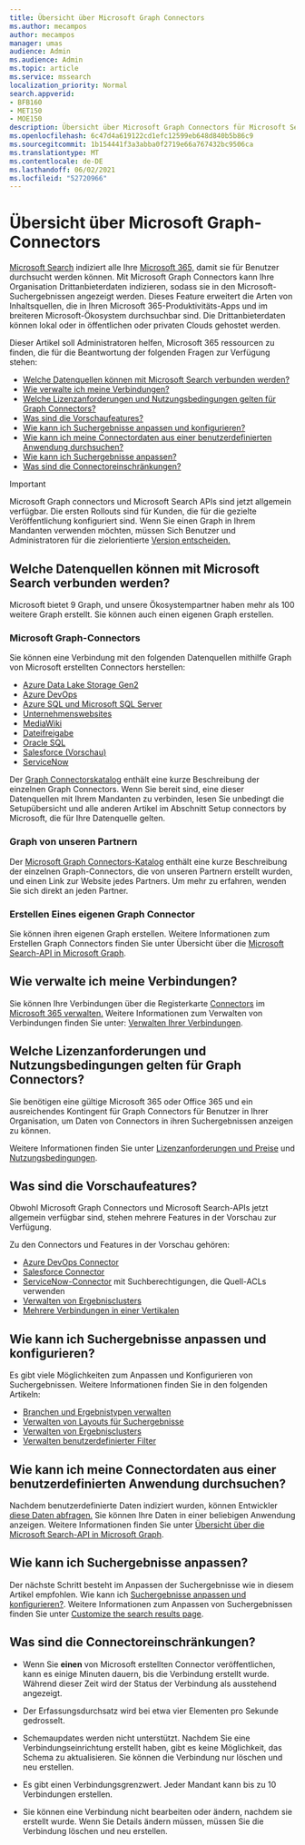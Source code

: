 ```yaml
---
title: Übersicht über Microsoft Graph Connectors
ms.author: mecampos
author: mecampos
manager: umas
audience: Admin
ms.audience: Admin
ms.topic: article
ms.service: mssearch
localization_priority: Normal
search.appverid:
- BFB160
- MET150
- MOE150
description: Übersicht über Microsoft Graph Connectors für Microsoft Search
ms.openlocfilehash: 6c47d4a619122cd1efc12599eb648d840b5b86c9
ms.sourcegitcommit: 1b154441f3a3abba0f2719e66a767432bc9506ca
ms.translationtype: MT
ms.contentlocale: de-DE
ms.lasthandoff: 06/02/2021
ms.locfileid: "52720966"
---
```

<!---Previous ms.author: monaray --->

# <a name="overview-of-microsoft-graph-connectors"></a>Übersicht über Microsoft Graph-Connectors

[Microsoft Search](./overview-microsoft-search.md) indiziert alle Ihre [Microsoft 365,](https://www.microsoft.com/microsoft-365) damit sie für Benutzer durchsucht werden können. Mit Microsoft Graph Connectors kann Ihre Organisation Drittanbieterdaten indizieren, sodass sie in den Microsoft-Suchergebnissen angezeigt werden. Dieses Feature erweitert die Arten von Inhaltsquellen, die in Ihren Microsoft 365-Produktivitäts-Apps und im breiteren Microsoft-Ökosystem durchsuchbar sind. Die Drittanbieterdaten können lokal oder in öffentlichen oder privaten Clouds gehostet werden.

<!---link Microsoft Graph reference in line 19 when we have access to relevant documentation--->

Dieser Artikel soll Administratoren helfen, Microsoft 365 ressourcen zu finden, die für die Beantwortung der folgenden Fragen zur Verfügung stehen:

* [Welche Datenquellen können mit Microsoft Search verbunden werden?](#what-data-sources-can-be-connected-to-microsoft-search)
* [Wie verwalte ich meine Verbindungen?](#how-do-i-manage-my-connections)
* [Welche Lizenzanforderungen und Nutzungsbedingungen gelten für Graph Connectors?](#what-are-the-license-requirements-and-terms-of-use-for-graph-connectors)
* [Was sind die Vorschaufeatures?](#what-are-the-preview-features)
* [Wie kann ich Suchergebnisse anpassen und konfigurieren?](#how-do-i-customize-and-configure-search-results)
* [Wie kann ich meine Connectordaten aus einer benutzerdefinierten Anwendung durchsuchen?](#how-do-i-search-my-connector-data-from-a-custom-application)
* [Wie kann ich Suchergebnisse anpassen?](#how-do-i-customize-search-results)
* [Was sind die Connectoreinschränkungen?](#what-are-the-connector-limitations)

<!---Modify to another note that is more accurate after rollout completion--->
> [!IMPORTANT]
> Microsoft Graph connectors und Microsoft Search APIs sind jetzt allgemein verfügbar. Die ersten Rollouts sind für Kunden, die für die gezielte Veröffentlichung konfiguriert sind. Wenn Sie einen Graph in Ihrem Mandanten verwenden möchten, müssen Sich Benutzer und Administratoren für die zielorientierte [Version entscheiden.](/microsoft-365/admin/manage/release-options-in-office-365?preserve-view=true&view=o365-worldwide)

<!---Add Value, scenario, example, and/or graphic in December updates--->
<!---Probably remove architecture section below
## Architecture

The following architectural diagram of the Microsoft Graph platform shows how Graph connector content flows through content indexing to user results in [Microsoft Search](./overview-microsoft-search.md) clients. The rest of this section explains each of the key building blocks in the diagram.

![Diagram: on-premises and cloud-based data is pulled by connectors and indexed by the Microsoft Search API, and then the Microsoft Search service delivers the results to users.](media/connectors-overview/highlevel-connectors.png)
Graph connectors can pull data from cloud-based (SaaS) data sources and on-premises data stores. The above diagram shows connections to only two data sources, but you can add connections to up ten sources per tenant.

The Microsoft Graph Connectors API instantiates one connection per data source. Then, the API indexes and stores the data. Established connections interact with Microsoft Search, so users can get search results.

You can use the Microsoft 365 [admin center](https://admin.microsoft.com) to setup and manage any of the Graph connectors by Microsoft. The admin center has a simple user interface that makes it easy to establish the connection to your data source, and monitor connection status and utilization.

***Edit paragraph below***
To create a **connection** to a data source, admins need authenticated access to the data and the entire content repository. The data is fed to the graph connector service for indexing.--->

## <a name="what-data-sources-can-be-connected-to-microsoft-search"></a>Welche Datenquellen können mit Microsoft Search verbunden werden?

Microsoft bietet 9 Graph, und unsere Ökosystempartner haben mehr als 100 weitere Graph erstellt. Sie können auch einen eigenen Graph erstellen.

### <a name="graph-connectors-by-microsoft"></a>Microsoft Graph-Connectors

Sie können eine Verbindung mit den folgenden Datenquellen mithilfe Graph von Microsoft erstellten Connectors herstellen:

<!---Add links below when new docs are created--->
* [Azure Data Lake Storage Gen2](azure-data-lake-connector.md)
* [Azure DevOps](azure-devops-connector.md)
* [Azure SQL und Microsoft SQL Server](MSSQL-connector.md)
* [Unternehmenswebsites](enterprise-web-connector.md)
* [MediaWiki](mediawiki-connector.md)
* [Dateifreigabe](fileshare-connector.md)
* [Oracle SQL](OracleSQL-connector.md)
* [Salesforce (Vorschau)](salesforce-connector.md)
* [ServiceNow](servicenow-connector.md)

Der [Graph Connectorskatalog](connectors-gallery.md) enthält eine kurze Beschreibung der einzelnen Graph Connectors. Wenn Sie bereit sind, eine dieser Datenquellen mit Ihrem Mandanten [](configure-connector.md) zu verbinden, lesen Sie unbedingt die Setupübersicht und alle anderen Artikel im Abschnitt Setup connectors by Microsoft, die für Ihre Datenquelle gelten.

### <a name="graph-connectors-by-our-partners"></a>Graph von unseren Partnern

Der [Microsoft Graph Connectors-Katalog](connectors-gallery.md) enthält eine kurze Beschreibung der einzelnen Graph-Connectors, die von unseren Partnern erstellt wurden, und einen Link zur Website jedes Partners. Um mehr zu erfahren, wenden Sie sich direkt an jeden Partner.

### <a name="build-your-own-graph-connector"></a>Erstellen Eines eigenen Graph Connector

Sie können ihren eigenen Graph erstellen. Weitere Informationen zum Erstellen Graph Connectors finden Sie unter Übersicht über die [Microsoft Search-API in Microsoft Graph](/graph/search-concept-overview).

## <a name="how-do-i-manage-my-connections"></a>Wie verwalte ich meine Verbindungen?

Sie können Ihre Verbindungen über die Registerkarte [Connectors](https://admin.microsoft.com/Adminportal/Home#/MicrosoftSearch/Connectors) im [Microsoft 365 verwalten.](https://admin.microsoft.com/) Weitere Informationen zum Verwalten von Verbindungen finden Sie unter: [Verwalten Ihrer Verbindungen](manage-connector.md).

## <a name="what-are-the-license-requirements-and-terms-of-use-for-graph-connectors"></a>Welche Lizenzanforderungen und Nutzungsbedingungen gelten für Graph Connectors?

Sie benötigen eine gültige Microsoft 365 oder Office 365 und ein ausreichendes Kontingent für Graph Connectors für Benutzer in Ihrer Organisation, um Daten von Connectors in ihren Suchergebnissen anzeigen zu können.

Weitere Informationen finden Sie unter [Lizenzanforderungen und Preise](licensing.md) und [Nutzungsbedingungen](terms-of-use.md).

## <a name="what-are-the-preview-features"></a>Was sind die Vorschaufeatures?

Obwohl Microsoft Graph Connectors und Microsoft Search-APIs jetzt allgemein verfügbar sind, stehen mehrere Features in der Vorschau zur Verfügung.

Zu den Connectors und Features in der Vorschau gehören:

* [Azure DevOps Connector](azure-devops-connector.md)
* [Salesforce Connector](salesforce-connector.md)
* [ServiceNow-Connector](servicenow-connector.md) mit Suchberechtigungen, die Quell-ACLs verwenden
* [Verwalten von Ergebnisclusters](result-cluster.md)
* [Mehrere Verbindungen in einer Vertikalen](customize-search-page.md#multiple-connections-in-a-vertical)

## <a name="how-do-i-customize-and-configure-search-results"></a>Wie kann ich Suchergebnisse anpassen und konfigurieren?

Es gibt viele Möglichkeiten zum Anpassen und Konfigurieren von Suchergebnissen. Weitere Informationen finden Sie in den folgenden Artikeln:

* [Branchen und Ergebnistypen verwalten](customize-search-page.md)
* [Verwalten von Layouts für Suchergebnisse](customize-results-layout.md)
* [Verwalten von Ergebnisclusters](result-cluster.md)
* [Verwalten benutzerdefinierter Filter](custom-filters.md)

## <a name="how-do-i-search-my-connector-data-from-a-custom-application"></a>Wie kann ich meine Connectordaten aus einer benutzerdefinierten Anwendung durchsuchen?

Nachdem benutzerdefinierte Daten indiziert wurden, können Entwickler [diese Daten abfragen.](/graph/search-concept-custom-types) Sie können Ihre Daten in einer beliebigen Anwendung anzeigen. Weitere Informationen finden Sie unter [Übersicht über die Microsoft Search-API in Microsoft Graph](/graph/search-concept-overview).

## <a name="how-do-i-customize-search-results"></a>Wie kann ich Suchergebnisse anpassen?

Der nächste Schritt besteht im Anpassen der Suchergebnisse wie in diesem Artikel empfohlen. Wie kann ich [Suchergebnisse anpassen und konfigurieren?](#how-do-i-customize-and-configure-search-results). Weitere Informationen zum Anpassen von Suchergebnissen finden Sie unter [Customize the search results page](customize-search-page.md).

## <a name="what-are-the-connector-limitations"></a>Was sind die Connectoreinschränkungen?

* Wenn Sie **einen** von Microsoft erstellten Connector veröffentlichen, kann es einige Minuten dauern, bis die Verbindung erstellt wurde. Während dieser Zeit wird der Status der Verbindung als ausstehend angezeigt.

* Der Erfassungsdurchsatz wird bei etwa vier Elementen pro Sekunde gedrosselt.

* Schemaupdates werden nicht unterstützt. Nachdem Sie eine Verbindungseinrichtung erstellt haben, gibt es keine Möglichkeit, das Schema zu aktualisieren. Sie können die Verbindung nur löschen und neu erstellen.

* Es gibt einen Verbindungsgrenzwert. Jeder Mandant kann bis zu 10 Verbindungen erstellen.

* Sie können eine Verbindung nicht bearbeiten oder ändern, nachdem sie erstellt wurde. Wenn Sie Details ändern müssen, müssen Sie die Verbindung löschen und neu erstellen.
